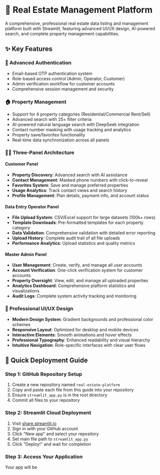 # 🏢 Real Estate Management Platform

A comprehensive, professional real estate data listing and management platform built with Streamlit, featuring advanced UI/UX design, AI-powered search, and complete property management capabilities.

## ✨ Key Features

### 🔐 Advanced Authentication
- Email-based OTP authentication system
- Role-based access control (Admin, Operator, Customer)
- Admin verification workflow for customer accounts
- Comprehensive session management and security

### 🏠 Property Management
- Support for 4 property categories (Residential/Commercial Rent/Sell)
- Advanced search with 25+ filter criteria
- AI-powered natural language search with DeepSeek integration
- Contact number masking with usage tracking and analytics
- Property save/favorites functionality
- Real-time data synchronization across all panels

### 👨‍💼 Three-Panel Architecture

#### Customer Panel
- **Property Discovery**: Advanced search with AI assistance
- **Contact Management**: Masked phone numbers with click-to-reveal
- **Favorites System**: Save and manage preferred properties
- **Usage Analytics**: Track contact views and search history
- **Profile Management**: Plan details, payment info, and account status

#### Data Entry Operator Panel
- **File Upload System**: CSV/Excel support for large datasets (100k+ rows)
- **Template Downloads**: Pre-formatted templates for each property category
- **Data Validation**: Comprehensive validation with detailed error reporting
- **Upload History**: Complete audit trail of all file uploads
- **Performance Analytics**: Upload statistics and quality metrics

#### Master Admin Panel
- **User Management**: Create, verify, and manage all user accounts
- **Account Verification**: One-click verification system for customer accounts
- **Property Oversight**: View, edit, and manage all uploaded properties
- **Analytics Dashboard**: Comprehensive platform statistics and visualizations
- **Audit Logs**: Complete system activity tracking and monitoring

### 🎨 Professional UI/UX Design
- **Modern Design System**: Gradient backgrounds and professional color schemes
- **Responsive Layout**: Optimized for desktop and mobile devices
- **Interactive Elements**: Smooth animations and hover effects
- **Professional Typography**: Enhanced readability and visual hierarchy
- **Intuitive Navigation**: Role-specific interfaces with clear user flows

## 🚀 Quick Deployment Guide

### Step 1: GitHub Repository Setup
1. Create a new repository named `real-estate-platform`
2. Copy and paste each file from this guide into your repository
3. Ensure `streamlit_app.py` is in the root directory
4. Commit all files to your repository

### Step 2: Streamlit Cloud Deployment
1. Visit [share.streamlit.io](https://share.streamlit.io)
2. Sign in with your GitHub account
3. Click "New app" and select your repository
4. Set main file path to `streamlit_app.py`
5. Click "Deploy!" and wait for completion

### Step 3: Access Your Application
Your app will be
